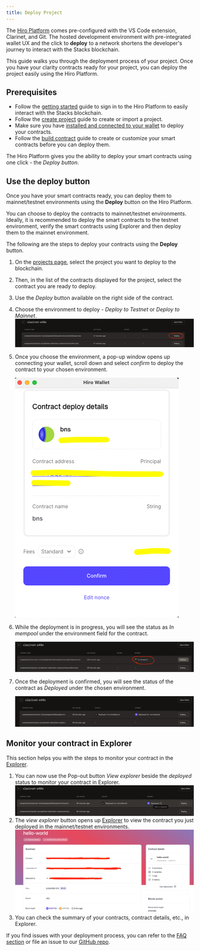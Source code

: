 ```yaml
---
title: Deploy Project
---
```


The [Hiro Platform](https://platform.hiro.so/) comes pre-configured with the VS Code extension, Clarinet, and Git. The hosted development environment with pre-integrated wallet UX and the click to **deploy** to a network shortens the developer's journey to interact with the Stacks blockchain.

This guide walks you through the deployment process of your project. Once you have your clarity contracts ready for your project, you can deploy the project easily using the Hiro Platform.

## Prerequisites

- Follow the [getting started](getting-started.md) guide to sign in to the Hiro Platform to easily interact with the Stacks blockchain.
- Follow the [create project](create-project.md) guide to create or import a project.
- Make sure you have [installed and connected to your wallet](https://wallet.hiro.so/) to deploy your contracts.
- Follow the [build contract](build-contract.md) guide to create or customize your smart contracts before you can deploy them.

The Hiro Platform gives you the ability to deploy your smart contracts using one click - the *Deploy button*.

## Use the deploy button

Once you have your smart contracts ready, you can deploy them to mainnet/testnet environments using the **Deploy** button on the Hiro Platform.

You can choose to deploy the contracts to mainnet/testnet environments. Ideally, it is recommended to deploy the smart contracts to the testnet environment, verify the smart contracts using Explorer and then deploy them to the mainnet environment.

The following are the steps to deploy your contracts using the **Deploy** button.

1. On the [projects page](https://platform.hiro.so/projects), select the project you want to deploy to the blockchain.
2. Then, in the list of the contracts displayed for the project, select the contract you are ready to deploy.
3. Use the *Deploy* button available on the right side of the contract.
4. Choose the environment to deploy - *Deploy to Testnet* or *Deploy to Mainnet*.
   ![deploy to environments](images/deploy-to-environment.png)
5. Once you choose the environment, a pop-up window opens up connecting your wallet, scroll down and select *confirm* to deploy the contract to your chosen environment.
   
   ![wallet](images/connect-wallet.png)
6. While the deployment is in progress, you will see the status as *In mempool* under the environment field for the contract.

   ![In mempool](images/in-mempool.png)

7. Once the deployment is confirmed, you will see the status of the contract as *Deployed* under the chosen environment.

   ![Mainnet deployment](images/mainnet-deployment.png)

## Monitor your contract in Explorer

This section helps you with the steps to monitor your contract in the [Explorer](https://explorer.stacks.co/?chain=mainnet).

1. You can now use the Pop-out button *View explorer* beside the *deployed* status to monitor your contract in Explorer.
![Exporer view](images/explorer-view.png)
2. The  *view explorer* button opens up [Explorer](https://explorer.stacks.co/?chain=mainnet) to view the contract you just deployed in the mainnet/testnet environments.
![Explorer](images/explorer.png) 
3. You can check the summary of your contracts, contract details, etc., in Explorer.

If you find issues with your deployment process, you can refer to the [FAQ section](faq.md) or file an issue to our [GitHub repo](https://github.com/hirosystems/artemis/issues).
